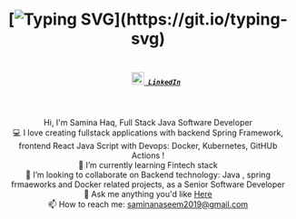 <h1 align="center">

  [![Typing SVG](https://readme-typing-svg.herokuapp.com?color=030001&background=55EAF600&lines=Hello+I+am+Samina+Haq;Full+Stack++Java+Developer;Nice+to+meet+you...)](https://git.io/typing-svg)


</h1>
  
<h5 align="center">
  <code>
    <a href="https://www.linkedin.com/in/saminafintech/" title="LinkedIn Profile"><img width="22" src="https://raw.githubusercontent.com/zumrudu-anka/zumrudu-anka/de6fc260d1b508b886eb59b723ae9970d45a5f11/images/linkedin.svg"> LinkedIn</a></code>

</h5>
<br>
  <p align="center">
  Hi, I'm Samina Haq, Full Stack Java Software Developer
  <br>
  💻 I love creating fullstack applications with backend Spring Framework, frontend React Java Script with Devops: Docker, Kubernetes, GitHUb Actions !
  <br>
  🌱  I’m currently learning Fintech stack 
  <br>
  👯 I’m looking to collaborate on Backend technology: Java , spring frmaeworks and Docker related projects, as a Senior Software Developer
  <br>
  💬 Ask me anything you'd like <a href="https://github.com/samimahaq/samimahaq/issues" title="Issues">Here</a>
  <br>
  📫 How to reach me: <a href="mailto: saminanaseem2019@gmail.com">saminanaseem2019@gmail.com</a>
</p>



